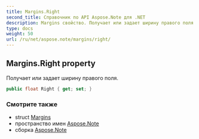 ```yaml
---
title: Margins.Right
second_title: Справочник по API Aspose.Note для .NET
description: Margins свойство. Получает или задает ширину правого поля.
type: docs
weight: 50
url: /ru/net/aspose.note/margins/right/
---
```

## Margins.Right property

Получает или задает ширину правого поля.

```csharp
public float Right { get; set; }
```

### Смотрите также

* struct [Margins](../)
* пространство имен [Aspose.Note](../../margins/)
* сборка [Aspose.Note](../../../)


